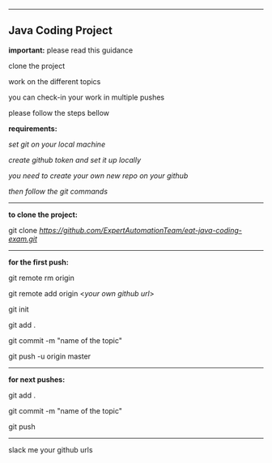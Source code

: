 -----------------------------------------------------------------
Java Coding Project
-----------------------------------------------------------------

**important:** please read this guidance

clone the project

work on the different topics

you can check-in your work in multiple pushes

please follow the steps bellow

**requirements:**

_set git on your local machine_

_create github token and set it up locally_

_you need to create your own new repo on your github_

_then follow the git commands_

-----------------------------------------------------------------

**to clone the project:**

git clone _https://github.com/ExpertAutomationTeam/eat-java-coding-exam.git_

-----------------------------------------------------------------

**for the first push:**

git remote rm origin

git remote add origin <_your own github url_>

git init

git add .

git commit -m "name of the topic"

git push -u origin master

-----------------------------------------------------------------

**for next pushes:**

git add .

git commit -m "name of the topic"

git push

-----------------------------------------------------------------

slack me your github urls
